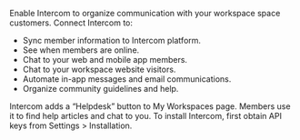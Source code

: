Enable Intercom to organize communication with your workspace space customers. Connect Intercom to:
- Sync member information to Intercom platform.
- See when members are online.
- Chat to your web and mobile app members.
- Chat to your workspace website visitors.
- Automate in-app messages and email communications.
- Organize community guidelines and help.

Intercom adds a “Helpdesk” button to My Workspaces page. Members use it to find help articles and chat to you. To install Intercom, first obtain API keys from Settings > Installation.
